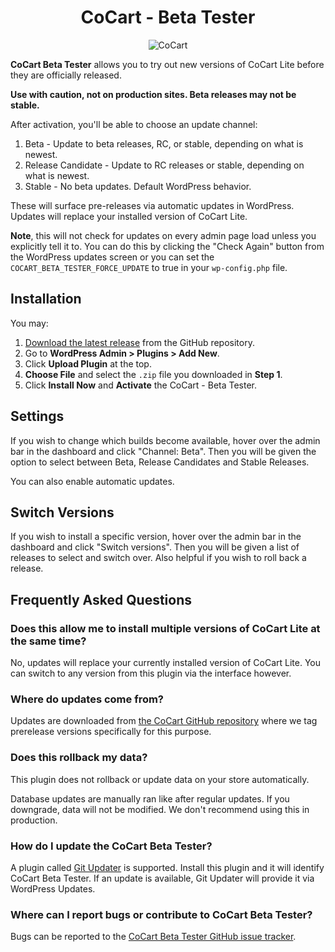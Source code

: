 <h1 align="center">CoCart - Beta Tester</h1>

<p align="center"><img src="https://raw.githubusercontent.com/co-cart/co-cart/master/.github/Logo-1024x534.png.webp" alt="CoCart" /></p>

**CoCart Beta Tester** allows you to try out new versions of CoCart Lite before they are officially released.

**Use with caution, not on production sites. Beta releases may not be stable.**

After activation, you'll be able to choose an update channel:

1. Beta - Update to beta releases, RC, or stable, depending on what is newest.
2. Release Candidate - Update to RC releases or stable, depending on what is newest.
3. Stable - No beta updates. Default WordPress behavior.

These will surface pre-releases via automatic updates in WordPress. Updates will replace your installed version of CoCart Lite.

**Note**, this will not check for updates on every admin page load unless you explicitly tell it to. You can do this by clicking the "Check Again" button from the WordPress updates screen or you can set the `COCART_BETA_TESTER_FORCE_UPDATE` to true in your `wp-config.php` file.

## Installation

You may:

1. [Download the latest release](https://github.com/co-cart/cocart-beta-tester/releases) from the GitHub repository.
2. Go to **WordPress Admin > Plugins > Add New**.
3. Click **Upload Plugin** at the top.
4. **Choose File** and select the `.zip` file you downloaded in **Step 1**.
5. Click **Install Now** and **Activate** the CoCart - Beta Tester.

## Settings

If you wish to change which builds become available, hover over the admin bar in the dashboard and click "Channel: Beta". Then you will be given the option to select between Beta, Release Candidates and Stable Releases.

You can also enable automatic updates.

## Switch Versions

If you wish to install a specific version, hover over the admin bar in the dashboard and click "Switch versions". Then you will be given a list of releases to select and switch over. Also helpful if you wish to roll back a release.

## Frequently Asked Questions

### Does this allow me to install multiple versions of CoCart Lite at the same time?

No, updates will replace your currently installed version of CoCart Lite. You can switch to any version from this plugin via the interface however.

### Where do updates come from?

Updates are downloaded from [the CoCart GitHub repository](https://github.com/co-cart/co-cart) where we tag prerelease versions specifically for this purpose.

### Does this rollback my data?

This plugin does not rollback or update data on your store automatically.

Database updates are manually ran like after regular updates. If you downgrade, data will not be modified. We don't recommend using this in production.

### How do I update the CoCart Beta Tester?

A plugin called [Git Updater](https://git-updater.com/) is supported. Install this plugin and it will identify CoCart Beta Tester. If an update is available, Git Updater will provide it via WordPress Updates.

### Where can I report bugs or contribute to CoCart Beta Tester?

Bugs can be reported to the [CoCart Beta Tester GitHub issue tracker](woocommerce/woocommerce-beta-tester).
